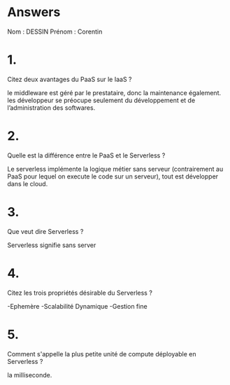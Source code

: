# Answers

Nom : DESSIN
Prénom : Corentin

# 1.
Citez deux avantages du PaaS sur le IaaS ?

le middleware est géré par le prestataire, donc la maintenance également.
les développeur se préocupe seulement du développement et de l’administration des softwares.

# 2.
Quelle est la différence entre le PaaS et le Serverless ?

Le serverless implémente la logique métier sans serveur (contrairement au PaaS pour lequel on execute le code sur un serveur), tout est développer dans le cloud.

# 3.
Que veut dire Serverless ?

Serverless signifie sans server

# 4.
Citez les trois propriétés désirable du Serverless ?

-Ephemère
-Scalabilité Dynamique
-Gestion fine

# 5.
Comment s'appelle la plus petite unité de compute déployable en Serverless ?

la milliseconde.

